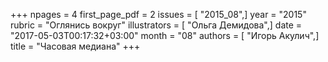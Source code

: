 +++
npages = 4
first_page_pdf = 2
issues = [ "2015_08",]
year = "2015"
rubric = "Оглянись вокруг"
illustrators = [ "Ольга Демидова",]
date = "2017-05-03T00:17:32+03:00"
month = "08"
authors = [ "Игорь Акулич",]
title = "Часовая медиана"
+++
